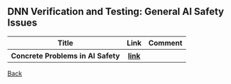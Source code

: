 <head>
  <meta charset="utf-8">

  <meta name="description" content="DNN Verification and Testing: Attacking Techniques">
  <meta name="author" content="SitePoint">

  <link rel="stylesheet" href="css/styles.css?v=1.0">

  <!--[if lt IE 9]>
    <script src="https://cdnjs.cloudflare.com/ajax/libs/html5shiv/3.7.3/html5shiv.js"></script>
  <![endif]-->
</head>

<body>
  
  <h2>DNN Verification and Testing: General AI Safety Issues </h2>
  
<table class="tg">

  <tr>
    <th class="tg-yw4l"> Title </th> 
    <th> Link </th>    
    <th class="tg-yw4l"> Comment </th> 
  </tr>
  
  <tr>
    <th class="tg-yw4l"> Concrete Problems in AI Safety </th> 
    <th> <a href="https://arxiv.org/abs/1606.06565">link</a> </th>    
    <th class="tg-yw4l">  </th>   
  </tr>
    
</table>

<a href="https://github.com/TrustAI/Literature-on-DNN-Verification-and-Testing">Back</a>
  
</body>
</html>
